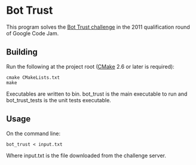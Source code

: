 Bot Trust
=========

This program solves the [Bot Trust challenge](http://code.google.com/codejam/contest/dashboard?c=975485#s=p0) in the 2011 qualification round of Google Code Jam.

Building
--------

Run the following at the project root ([CMake](http://www.cmake.org/) 2.6 or later is required):

    cmake CMakeLists.txt
    make

Executables are written to bin. bot\_trust is the main executable to run and bot\_trust\_tests is the unit tests executable.

Usage
-----

On the command line:

    bot_trust < input.txt

Where input.txt is the file downloaded from the challenge server.

